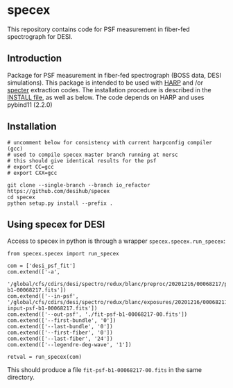 
# specex

This repository contains code for PSF measurement in fiber-fed spectrograph for DESI.

## Introduction

Package for PSF measurement in fiber-fed spectrograph (BOSS data, DESI simulations).
This package is intended to be used with [HARP](https://github.com/tskisner/HARP) and
/or [specter](https://github.com/desihub/specter) extraction codes.
The installation procedure is described in the [INSTALL file](INSTALL.md), as well as below. The code depends on HARP and uses pybind11 (2.2.0)

## Installation

```
# uncomment below for consistency with current harpconfig compiler (gcc)
# used to compile specex master branch running at nersc
# this should give identical results for the psf
# export CC=gcc
# export CXX=gcc

git clone --single-branch --branch io_refactor https://github.com/desihub/specex
cd specex
python setup.py	install	--prefix .

```

## Using specex for DESI

Access to specex in python is through a wrapper `specex.specex.run_specex`:
```
from specex.specex import run_specex

com = ['desi_psf_fit']
com.extend(['-a',
            '/global/cfs/cdirs/desi/spectro/redux/blanc/preproc/20201216/00068217/preproc-b1-00068217.fits'])
com.extend(['--in-psf', '/global/cfs/cdirs/desi/spectro/redux/blanc/exposures/20201216/00068217/shifted-input-psf-b1-00068217.fits'])
com.extend(['--out-psf', './fit-psf-b1-00068217-00.fits'])
com.extend(['--first-bundle', '0'])
com.extend(['--last-bundle', '0'])
com.extend(['--first-fiber', '0'])
com.extend(['--last-fiber', '24'])
com.extend(['--legendre-deg-wave', '1'])

retval = run_specex(com)
```
This should produce a file `fit-psf-b1-00068217-00.fits` in the same directory.

